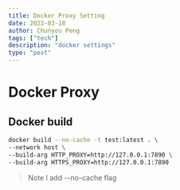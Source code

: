 ```yaml
---
title: Docker Proxy Setting
date: 2023-03-18
author: Chunyou Peng
tags: ["tech"]
description: "docker settings"
type: "post"
---
```


# Docker Proxy

## Docker build

```sh
docker build --no-cache -t test:latest . \
--network host \
--build-arg HTTP_PROXY=http://127.0.0.1:7890 \
--build-arg HTTPS_PROXY=http://127.0.0.1:7890
```

> Note I add --no-cache flag

